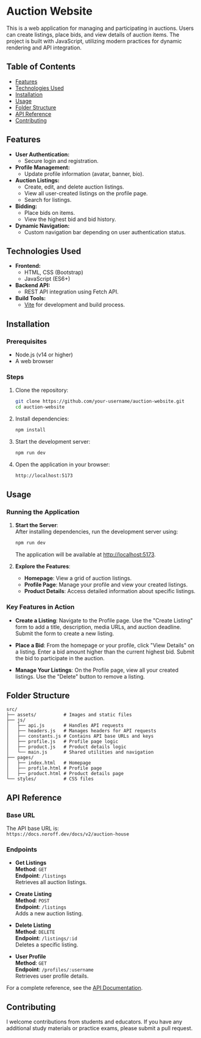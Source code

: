 # Auction Website

This is a web application for managing and participating in auctions. Users can create listings, place bids, and view details of auction items. The project is built with JavaScript, utilizing modern practices for dynamic rendering and API integration.

## Table of Contents

- [Features](#features)
- [Technologies Used](#technologies-used)
- [Installation](#installation)
- [Usage](#usage)
- [Folder Structure](#folder-structure)
- [API Reference](#api-reference)
- [Contributing](#contributing)

## Features

- **User Authentication:**
  - Secure login and registration.
- **Profile Management:**
  - Update profile information (avatar, banner, bio).
- **Auction Listings:**
  - Create, edit, and delete auction listings.
  - View all user-created listings on the profile page.
  - Search for listings.
- **Bidding:**
  - Place bids on items.
  - View the highest bid and bid history.
- **Dynamic Navigation:**
  - Custom navigation bar depending on user authentication status.

## Technologies Used

- **Frontend:**
  - HTML, CSS (Bootstrap)
  - JavaScript (ES6+)
- **Backend API:**
  - REST API integration using Fetch API.
- **Build Tools:**
  - [Vite](https://vitejs.dev) for development and build process.

## Installation

### Prerequisites

- Node.js (v14 or higher)
- A web browser

### Steps

1. Clone the repository:
   ```bash
   git clone https://github.com/your-username/auction-website.git
   cd auction-website
   ```

2. Install dependencies:
   ```bash
   npm install
   ```

3. Start the development server:
   ```bash
   npm run dev
   ```

4. Open the application in your browser:
   ```bash
   http://localhost:5173
   ```

## Usage

### Running the Application

1. **Start the Server**:  
   After installing dependencies, run the development server using:
   ```bash
   npm run dev
   ```

   The application will be available at [http://localhost:5173](http://localhost:5173).

2. **Explore the Features**:
   
   - **Homepage**: View a grid of auction listings.
   - **Profile Page**: Manage your profile and view your created listings.
   - **Product Details**: Access detailed information about specific listings.

### Key Features in Action

- **Create a Listing**:
  Navigate to the Profile page.
  Use the "Create Listing" form to add a title, description, media URLs, and auction deadline.
  Submit the form to create a new listing.

- **Place a Bid**:
  From the homepage or your profile, click "View Details" on a listing.
  Enter a bid amount higher than the current highest bid.
  Submit the bid to participate in the auction.

- **Manage Your Listings**:
  On the Profile page, view all your created listings.
  Use the "Delete" button to remove a listing.

## Folder Structure
```
src/
├── assets/          # Images and static files
├── js/
│   ├── api.js       # Handles API requests
│   ├── headers.js   # Manages headers for API requests
│   ├── constants.js # Contains API base URLs and keys
│   ├── profile.js   # Profile page logic
│   ├── product.js   # Product details logic
│   └── main.js      # Shared utilities and navigation
├── pages/
│   ├── index.html   # Homepage
│   ├── profile.html # Profile page
│   ├── product.html # Product details page
└── styles/          # CSS files
```


## API Reference

### Base URL
The API base URL is:  
`https://docs.noroff.dev/docs/v2/auction-house`

### Endpoints

- **Get Listings**  
  **Method**: `GET`  
  **Endpoint**: `/listings`  
  Retrieves all auction listings.

- **Create Listing**  
  **Method**: `POST`  
  **Endpoint**: `/listings`  
  Adds a new auction listing.

- **Delete Listing**  
  **Method**: `DELETE`  
  **Endpoint**: `/listings/:id`  
  Deletes a specific listing.

- **User Profile**  
  **Method**: `GET`  
  **Endpoint**: `/profiles/:username`  
  Retrieves user profile details.

For a complete reference, see the [API Documentation](https://docs.noroff.dev/docs/v2/auction-house).


## Contributing

I welcome contributions from students and educators. If you have any additional study materials or practice exams, please submit a pull request.


